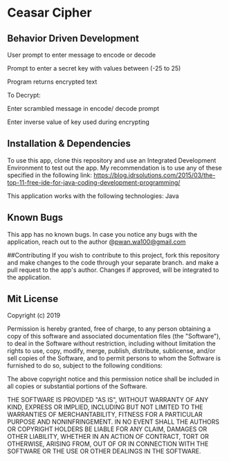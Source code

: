 # Ceasar Cipher

## Behavior Driven Development
User prompt to enter message to encode or decode

Prompt to enter a secret key with values between (-25 to 25)

Program returns encrypted text 

To Decrypt:

Enter scrambled message in encode/ decode prompt

Enter inverse value of key used during  encrypting


## Installation & Dependencies

To use this app, clone this repository and use an Integrated Development Environment to test out 
the app. My recommendation is to use any of these specified in the following link: https://blog.idrsolutions.com/2015/03/the-top-11-free-ide-for-java-coding-development-programming/

This application works with the following technologies: Java

## Known Bugs
This app has no known bugs. In case you notice any bugs with the application, reach out to the author @pwan.wa100@gmail.com

##Contributing 
If you wish to contribute to this project, fork this repository and make changes to the code through your separate branch. and make a pull request to the app's author. Changes if approved, 
will be integrated to the application.

## Mit License
Copyright (c) 2019

Permission is hereby granted, free of charge, to any person obtaining a copy
of this software and associated documentation files (the "Software"), to deal
in the Software without restriction, including without limitation the rights
to use, copy, modify, merge, publish, distribute, sublicense, and/or sell
copies of the Software, and to permit persons to whom the Software is
furnished to do so, subject to the following conditions:

The above copyright notice and this permission notice shall be included in
all copies or substantial portions of the Software.

THE SOFTWARE IS PROVIDED "AS IS", WITHOUT WARRANTY OF ANY KIND, EXPRESS OR
IMPLIED, INCLUDING BUT NOT LIMITED TO THE WARRANTIES OF MERCHANTABILITY,
FITNESS FOR A PARTICULAR PURPOSE AND NONINFRINGEMENT. IN NO EVENT SHALL THE
AUTHORS OR COPYRIGHT HOLDERS BE LIABLE FOR ANY CLAIM, DAMAGES OR OTHER
LIABILITY, WHETHER IN AN ACTION OF CONTRACT, TORT OR OTHERWISE, ARISING FROM,
OUT OF OR IN CONNECTION WITH THE SOFTWARE OR THE USE OR OTHER DEALINGS IN
THE SOFTWARE.
